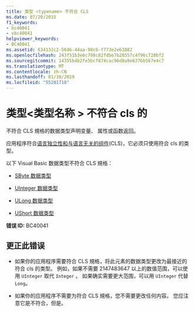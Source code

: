```yaml
---
title: 类型 <typename> 不符合 CLS
ms.date: 07/20/2015
f1_keywords:
- bc40041
- vbc40041
helpviewer_keywords:
- BC40041
ms.assetid: 634132c2-5646-44aa-98c6-f773e2e63882
ms.openlocfilehash: 243f51b3e6c798c82fdbe7b28557c4f96c728bf2
ms.sourcegitcommit: 14355b4b2fe5bcf874cac96d0a9e6376b567e4c7
ms.translationtype: MT
ms.contentlocale: zh-CN
ms.lasthandoff: 01/30/2019
ms.locfileid: "55281718"
---
```

# <a name="type-typename-is-not-cls-compliant"></a>类型\<类型名称 > 不符合 cls 的
不符合 CLS 規格的数据类型声明变量、 属性或函数返回。  
  
 应用程序符合[语言独立性和与语言无关的组件](../../../standard/language-independence-and-language-independent-components.md)(CLS)，它必须只使用符合 cls 的类型。  
  
 以下 Visual Basic 数据类型不符合 CLS 規格：  
  
-   [SByte 数据类型](../../../visual-basic/language-reference/data-types/sbyte-data-type.md)  
  
-   [UInteger 数据类型](../../../visual-basic/language-reference/data-types/uinteger-data-type.md)  
  
-   [ULong 数据类型](../../../visual-basic/language-reference/data-types/ulong-data-type.md)  
  
-   [UShort 数据类型](../../../visual-basic/language-reference/data-types/ushort-data-type.md)  
  
 **错误 ID:** BC40041  
  
## <a name="to-correct-this-error"></a>更正此错误  
  
-   如果你的应用程序需要符合 CLS 規格，将此元素的数据类型更改为最接近的符合 cls 的类型。 例如，如果不需要 2147483647 以上的数值范围，可以使用 `UInteger` 取代 `Integer` 。 如果确实需要更大范围，可以用 `UInteger` 代替 `Long`。  
  
-   如果你的应用程序不需要为符合 CLS 規格，您不需要更改任何内容。 您应注意它是不符合，但是。
